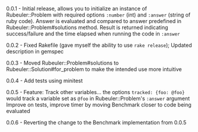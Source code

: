 0.0.1 - Initial release, allows you to initialize an instance of Rubeuler::Problem with required options `:number` (int) and `:answer` (string of ruby code). Answer is evaluated and compared to answer predefined in Rubeuler::Problem#solutions method.   Result is returned indicating success/failure and the time elapsed when running the code in `:answer`

0.0.2 - Fixed Rakefile (gave myself the ability to use `rake release`); Updated description in gemspec

0.0.3 - Moved Rubeuler::Problem#solutions to Rubeuler::Solution#for_problem to make the intended use more intuitive

0.0.4 - Add tests using minitest

0.0.5 - Feature: Track other variables... the options `tracked: {foo: @foo}` would track a variable set as `@foo` in Rubeuler::Problem's `:answer` argument
				Improve on tests, improve timer by moving Benchmark closer to code being evaluated

0.0.6 - Reverting the change to the Benchmark implementation from 0.0.5
        
